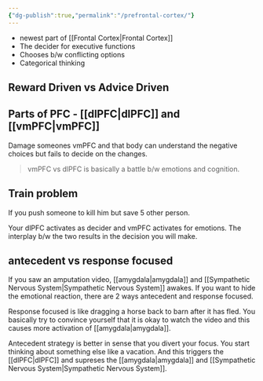 ```yaml
---
{"dg-publish":true,"permalink":"/prefrontal-cortex/"}
---
```


* newest part of [[Frontal Cortex\|Frontal Cortex]]
* The decider for executive functions
* Chooses b/w conflicting options
* Categorical thinking
## Reward Driven vs Advice Driven 
## Parts of PFC - [[dlPFC\|dlPFC]] and [[vmPFC\|vmPFC]]
Damage someones vmPFC and that body can understand the negative choices but fails to decide on the changes. 

> vmPFC vs dlPFC is basically a battle b/w emotions and cognition.

## Train problem 
If you push someone to kill him but save 5 other person. 

Your dlPFC activates as decider and vmPFC activates for emotions. 
The interplay b/w the two results in the decision you will make. 

## antecedent vs response focused
If you saw an amputation video, [[amygdala\|amygdala]] and [[Sympathetic Nervous System\|Sympathetic Nervous System]] awakes. 
If you want to hide the emotional reaction, there are 2 ways antecedent and response focused. 

Response focused is like dragging a horse back to barn after it has fled. 
You basically try to convince yourself that it is okay to watch the video and this causes more activation of [[amygdala\|amygdala]].

Antecedent strategy is better in sense that you divert your focus. You start thinking about something else like a vacation. And this triggers the [[dlPFC\|dlPFC]] and supreses the [[amygdala\|amygdala]] and [[Sympathetic Nervous System\|Sympathetic Nervous System]].